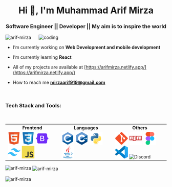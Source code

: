 <h1 align="center">Hi 👋, I'm Muhammad Arif Mirza</h1>
<h3 align="center">Software Engineer || Developer || My aim is to inspire the world</h3>
<img  align="right" alt="coding" width="400" src="https://github.com/arif-mirza/arif-mirza/assets/144928286/56ba8912-9746-43ba-a68f-06fac97c396e"/>
<p align="left"> <img src="https://komarev.com/ghpvc/?username=arif-mirza&label=Profile%20views&color=0e75b6&style=flat" alt="arif-mirza" /> </p>

- I’m currently working on **Web Development and mobile development**

- I’m currently learning **React**

- All of my projects are available at [https://arifmirza.netlify.app/](https://arifmirza.netlify.app/)

- How to reach me **mirzaarif919@gmail.com**

<br>

<h3 align="left"><b>Tech Stack and Tools:</b></h3>

<br>

<table>
  <tr>
    <td align="center" width="33%"><strong>Frontend</strong></td>
    <td align="center" width="33%"><strong>Languages</strong></td>
    <td align="center" width="33%"><strong>Others</strong></td>
  </tr>
  <tr>
    <td align="left">
      <img src="https://raw.githubusercontent.com/devicons/devicon/master/icons/html5/html5-original.svg" alt="HTML5" width="40" height="40"/>
      <img src="https://raw.githubusercontent.com/devicons/devicon/master/icons/css3/css3-original.svg" alt="CSS3" width="40" height="40"/>
      <img src="https://raw.githubusercontent.com/devicons/devicon/master/icons/bootstrap/bootstrap-plain.svg" alt="Bootstrap" width="40" height="40"/>
      <img src="https://raw.githubusercontent.com/devicons/devicon/master/icons/tailwindcss/tailwindcss-plain.svg" alt="Tailwind CSS" width="40" height="40"/>
      <img src="https://raw.githubusercontent.com/devicons/devicon/master/icons/javascript/javascript-original.svg" alt="JavaScript" width="40" height="40"/>
    </td>
    <td align="left">
      <img src="https://raw.githubusercontent.com/devicons/devicon/master/icons/c/c-original.svg" alt="C" width="40" height="40"/>
      <img src="https://raw.githubusercontent.com/devicons/devicon/master/icons/cplusplus/cplusplus-original.svg" alt="C++" width="40" height="40"/>
      <img src="https://raw.githubusercontent.com/devicons/devicon/master/icons/python/python-original.svg" alt="Python" width="40" height="40"/>
      <img src="https://raw.githubusercontent.com/devicons/devicon/master/icons/java/java-original.svg" alt="Java" width="40" height="40"/>
    </td>
    <td align="left">
      <img src="https://raw.githubusercontent.com/devicons/devicon/master/icons/git/git-original.svg" alt="Git" width="40" height="40"/>
      <img src="https://raw.githubusercontent.com/devicons/devicon/master/icons/npm/npm-original-wordmark.svg" alt="npm" width="40" height="40"/>
      <img src="https://raw.githubusercontent.com/devicons/devicon/master/icons/figma/figma-original.svg" alt="Figma" width="40" height="40"/>
      <img src="https://raw.githubusercontent.com/devicons/devicon/master/icons/vscode/vscode-original.svg" alt="VSCode" width="40" height="40"/>
      <img src="https://raw.githubusercontent.com/devicons/devicon/master/icons/discord/discord-original.svg" alt="Discord" width="40" height="40"/>
    </td>
  </tr>
</table>


<p><img align="left" src="https://github-readme-stats.vercel.app/api/top-langs?username=arif-mirza&show_icons=true&locale=en&layout=compact" alt="arif-mirza" /></p>

<p>&nbsp;<img align="center" src="https://github-readme-stats.vercel.app/api?username=arif-mirza&show_icons=true&locale=en" alt="arif-mirza" /></p>

<p><img align="center" src="https://github-readme-streak-stats.herokuapp.com/?user=arif-mirza&" alt="arif-mirza" /></p>
